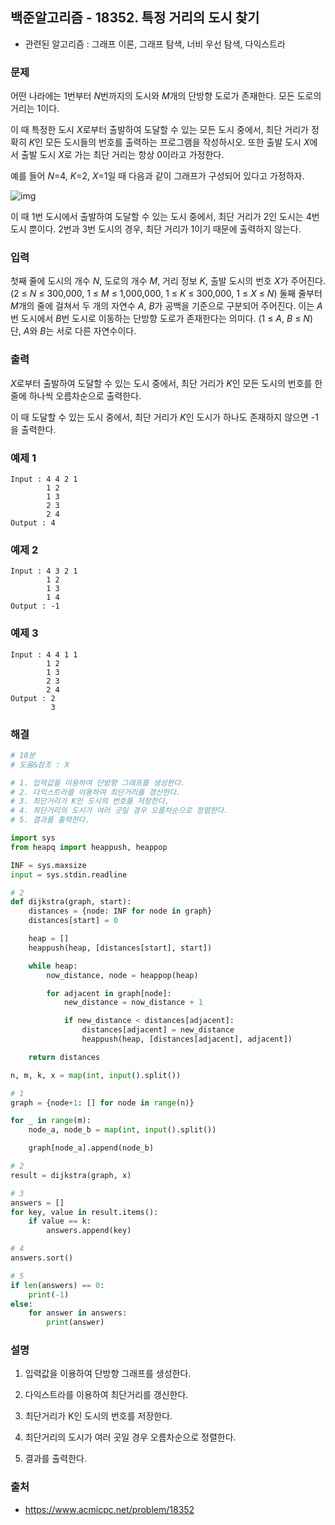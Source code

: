 ## 백준알고리즘 - 18352. 특정 거리의 도시 찾기

- 관련된 알고리즘 : 그래프 이론, 그래프 탐색, 너비 우선 탐색, 다익스트라

### 문제

어떤 나라에는 1번부터 *N*번까지의 도시와 *M*개의 단방향 도로가 존재한다. 모든 도로의 거리는 1이다.

이 때 특정한 도시 *X*로부터 출발하여 도달할 수 있는 모든 도시 중에서, 최단 거리가 정확히 *K*인 모든 도시들의 번호를 출력하는 프로그램을 작성하시오. 또한 출발 도시 *X*에서 출발 도시 *X*로 가는 최단 거리는 항상 0이라고 가정한다.

예를 들어 _N_=4, _K_=2, _X_=1일 때 다음과 같이 그래프가 구성되어 있다고 가정하자.

![img](https://upload.acmicpc.net/a5e311d7-7ce4-4638-88a5-3665fb4459e5/-/preview/)

이 때 1번 도시에서 출발하여 도달할 수 있는 도시 중에서, 최단 거리가 2인 도시는 4번 도시 뿐이다. 2번과 3번 도시의 경우, 최단 거리가 1이기 때문에 출력하지 않는다.

### 입력

첫째 줄에 도시의 개수 _N_, 도로의 개수 _M_, 거리 정보 _K_, 출발 도시의 번호 *X*가 주어진다. (2 ≤ _N_ ≤ 300,000, 1 ≤ _M_ ≤ 1,000,000, 1 ≤ _K_ ≤ 300,000, 1 ≤ _X_ ≤ _N_) 둘째 줄부터 *M*개의 줄에 걸쳐서 두 개의 자연수 _A_, *B*가 공백을 기준으로 구분되어 주어진다. 이는 *A*번 도시에서 *B*번 도시로 이동하는 단방향 도로가 존재한다는 의미다. (1 ≤ _A_, _B_ ≤ _N_) 단, *A*와 *B*는 서로 다른 자연수이다.

### 출력

*X*로부터 출발하여 도달할 수 있는 도시 중에서, 최단 거리가 *K*인 모든 도시의 번호를 한 줄에 하나씩 오름차순으로 출력한다.

이 때 도달할 수 있는 도시 중에서, 최단 거리가 *K*인 도시가 하나도 존재하지 않으면 -1을 출력한다.

### 예제 1

```
Input : 4 4 2 1
        1 2
        1 3
        2 3
        2 4
Output : 4
```

### 예제 2

```
Input : 4 3 2 1
        1 2
        1 3
        1 4
Output : -1
```

### 예제 3

```
Input : 4 4 1 1
        1 2
        1 3
        2 3
        2 4
Output : 2
         3
```

### 해결

```python
# 18분
# 도움&참조 : X

# 1. 입력값을 이용하여 단방향 그래프를 생성한다.
# 2. 다익스트라를 이용하여 최단거리를 갱신한다.
# 3. 최단거리가 K인 도시의 번호를 저장한다.
# 4. 최단거리의 도시가 여러 곳일 경우 오름차순으로 정렬한다.
# 5. 결과를 출력한다.

import sys
from heapq import heappush, heappop

INF = sys.maxsize
input = sys.stdin.readline

# 2
def dijkstra(graph, start):
    distances = {node: INF for node in graph}
    distances[start] = 0

    heap = []
    heappush(heap, [distances[start], start])

    while heap:
        now_distance, node = heappop(heap)

        for adjacent in graph[node]:
            new_distance = now_distance + 1

            if new_distance < distances[adjacent]:
                distances[adjacent] = new_distance
                heappush(heap, [distances[adjacent], adjacent])

    return distances

n, m, k, x = map(int, input().split())

# 1
graph = {node+1: [] for node in range(n)}

for _ in range(m):
    node_a, node_b = map(int, input().split())

    graph[node_a].append(node_b)

# 2
result = dijkstra(graph, x)

# 3
answers = []
for key, value in result.items():
    if value == k:
        answers.append(key)

# 4
answers.sort()

# 5
if len(answers) == 0:
    print(-1)
else:
    for answer in answers:
        print(answer)
```

### 설명

1. 입력값을 이용하여 단방향 그래프를 생성한다.

2. 다익스트라를 이용하여 최단거리를 갱신한다.

3. 최단거리가 K인 도시의 번호를 저장한다.

4. 최단거리의 도시가 여러 곳일 경우 오름차순으로 정렬한다.

5. 결과를 출력한다.

### 출처

- https://www.acmicpc.net/problem/18352
